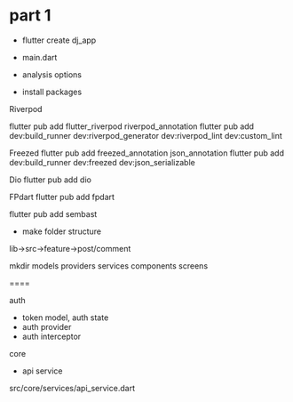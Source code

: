 

part 1
=======


- flutter create dj_app
- main.dart
- analysis options


- install packages

Riverpod

flutter pub add flutter_riverpod riverpod_annotation
flutter pub add dev:build_runner dev:riverpod_generator dev:riverpod_lint dev:custom_lint


Freezed
flutter pub add freezed_annotation json_annotation
flutter pub add dev:build_runner dev:freezed dev:json_serializable

Dio
flutter pub add dio

FPdart
flutter pub add fpdart

flutter pub add sembast


- make folder structure

lib->src->feature->post/comment

mkdir models providers services components screens

====

auth
 - token model, auth state
 - auth provider
 - auth interceptor

 core
 - api service

src/core/services/api_service.dart
